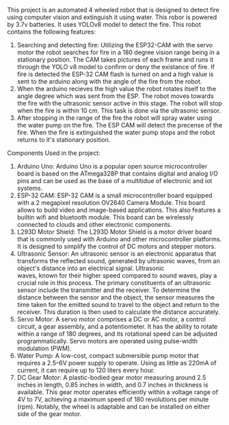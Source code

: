 This project is an automated 4 wheeled robot that is designed to detect fire using computer vision and extinguish it using water. This robor is powered by 3.7v batteries. It uses YOLOv8 model to detect the fire. This robot contains the following features:
  1. Searching and detecting fire: Utilizing the ESP32-CAM with the servo motor the robot searches for fire in a 180 degree vision range being in a stationary position. The CAM takes pictures of each frame and runs it through the YOLO v8 model to confirm or deny the existance of fire. If fire is detected the ESP-32 CAM flash is turned on and a high value is sent to the arduino along with the angle of the fire from the robot.
  2. When the arduino recieves the high value the robot rotates itself to the angle degree which was sent from the ESP. The robot moves towards the fire with the ultrasonic sensor active in this stage.
     The robot will stop when the fire is within 10 cm. This task is done via the ultrasonic sensor.
  3. After stopping in the range of the fire the robot will spray water using the water pump on the fire. The ESP CAM will detect the precense of the fire. When the fire is extinguished the water pump stops
     and the robot returns to it's stationary position.

Components Used in the project:
  1. Arduino Uno: Arduino Uno is a popular open source microcontroller board is based on the ATmega328P that contains digital and analog I/O pins and can be used as the base of a multitidue of electronic and
     iot systems.
  3. ESP-32 CAM: ESP-32 CAM is a small microcontroller board equipped with a 2 megapixel resolution OV2640 Camera Module. This board allows to build video and image-based applications. This also features a
     builtin wifi and bluetooth module. This board can be wirelessly connected to clouds and other electronic components.
  3. L293D Motor Shield: The L293D Motor Shield is a motor driver board that is commonly used with Arduino and other microcontroller platforms. It is designed to simplify the control of DC motors
     and stepper motors.
  4. Ultrasonic Sensor: An ultrasonic sensor is an electronic apparatus that transforms the reflected sound, generated by ultrasonic waves, from an object's distance into an electrical signal. Ultrasonic   
     waves, known for their higher speed compared to sound waves, play a crucial role in this process. The primary constituents of an ultrasonic sensor include the transmitter and the receiver. To determine 
     the distance between the sensor and the object, the sensor measures the time taken for the emitted sound to travel to the object and return to the receiver. This duration is then used to calculate the         distance accurately.
  5. Servo Motor: A servo motor comprises a DC or AC motor, a control circuit, a gear assembly, and a potentiometer. It has the ability to rotate within a range of 180 degrees,
     and its rotational speed can be adjusted programmatically. Servo motors are operated using pulse-width modulation (PWM).
  6. Water Pump: A low-cost, compact submersible pump motor that requires a 2.5–6V power supply to operate. Using as little as 220mA of current, it can require up to 120 liters every hour. 
  7. DC Gear Motor: A plastic-bodied gear motor measuring around 2.5 inches in length, 0.85 inches in width, and 0.7 inches in thickness is available. This gear motor operates efficiently within a
     voltage range of 4V to 7V, achieving a maximum speed of 180 revolutions per minute (rpm). Notably, the wheel is adaptable and can be installed on either side of the gear motor.
